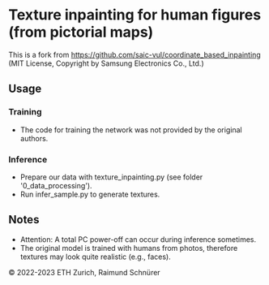# Texture inpainting for human figures (from pictorial maps)

This is a fork from https://github.com/saic-vul/coordinate_based_inpainting (MIT License, Copyright by Samsung Electronics Co., Ltd.)

## Usage

### Training

* The code for training the network was not provided by the original authors.

### Inference 

* Prepare our data with texture_inpainting.py (see folder '0_data_processing').
* Run infer_sample.py to generate textures.

## Notes 

* Attention: A total PC power-off can occur during inference sometimes. 
* The original model is trained with humans from photos, therefore textures may look quite realistic (e.g., faces).

© 2022-2023 ETH Zurich, Raimund Schnürer
